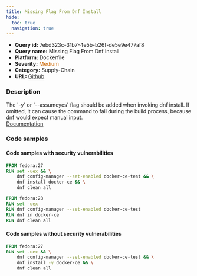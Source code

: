 ```yaml
---
title: Missing Flag From Dnf Install
hide:
  toc: true
  navigation: true
---
```


<style>
  .highlight .hll {
    background-color: #ff171742;
  }
  .md-content {
    max-width: 1100px;
    margin: 0 auto;
  }
</style>

-   **Query id:** 7ebd323c-31b7-4e5b-b26f-de5e9e477af8
-   **Query name:** Missing Flag From Dnf Install
-   **Platform:** Dockerfile
-   **Severity:** <span style="color:#C60">Medium</span>
-   **Category:** Supply-Chain
-   **URL:** [Github](https://github.com/Checkmarx/kics/tree/master/assets/queries/dockerfile/missing_flag_from_dnf_install)

### Description
The '-y' or '--assumeyes' flag should be added when invoking dnf install. If omitted, it can cause the command to fail during the build process, because dnf would expect manual input.<br>
[Documentation](https://docs.docker.com/develop/develop-images/dockerfile_best-practices/#run)

### Code samples
#### Code samples with security vulnerabilities
```dockerfile title="Positive test num. 1 - dockerfile file" hl_lines="2 10"
FROM fedora:27
RUN set -uex && \
    dnf config-manager --set-enabled docker-ce-test && \
    dnf install docker-ce && \
    dnf clean all

FROM fedora:28
RUN set -uex
RUN dnf config-manager --set-enabled docker-ce-test
RUN dnf in docker-ce
RUN dnf clean all
```


#### Code samples without security vulnerabilities
```dockerfile title="Negative test num. 1 - dockerfile file"
FROM fedora:27
RUN set -uex && \
    dnf config-manager --set-enabled docker-ce-test && \
    dnf install -y docker-ce && \
    dnf clean all
```
